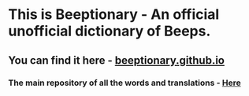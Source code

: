 # This is Beeptionary - An official unofficial dictionary of Beeps.

## You can find it here - [beeptionary.github.io](http://beeptionary.github.io)

### The main repository of all the words and translations - [Here](http://github.com/beeptionary/beeptionary.github.io)
